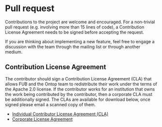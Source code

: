 # Pull request

Contributions to the project are welcome and encouraged. For a non-trivial pull request (e.g. involving more than 15 lines of code), a Contribution License Agreement needs to be signed before accepting the request.

If you are thinking about implementing a new feature, feel free to engage a discussion with the team through the mailing list or through another medium.

## Contribution License Agreement

 The contributor should sign a Contribution License Agreement (CLA) that allows FUB and the Ontop team to redistribute their work under the terms of the Apache 2.0 license. If the contributor works for an institution that owns the work being contributed by the contributor, then a corporate CLA must be additionally signed. The CLAs are available for download below, once signed please email a scanned copy of them.

  * [Individual Contributor License Agreement (CLA)](https://raw.github.com/ontop/ontop/master/documentation/ontop-cla-2013-11-04.txt)
  * [Corporate License Agreement](https://raw.github.com/ontop/ontop/master/documentation/ontop-cla-corporate-2013-11-04.txt)